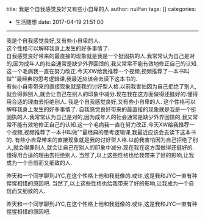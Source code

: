 title: 我是个自我感觉良好又有些小自卑的人
author: nullfan
tags: []
categories:
  - 生活随想
date: 2017-04-19 21:51:00
---
我是个自我感觉良好,又有些小自卑的人.  
这个性格可以解释我身上发生的好多事情了.  
自我感觉良好带来的最直接的现象就是我是一个挺固执的人.我常常认为自己是对的,因为成年人的社会通常是缺少外界回馈的,我又常常不能有效地修正自己的认知.这一个毛病我一直在努力改正.今天XW给我推荐一个视频,视频推荐了一本书叫做""最经典的思考逻辑课,我最近应该会去读下这本书的.  
有些小自卑带来的直接现象就是我的讨好型人格.以前我害怕因为自己拒绝了别人,就会得罪别人,就会让自己在别人的印象中减分.现在我在这方面做得还挺好的.懂得用合适的理由去拒绝别人.  我是个自我感觉良好,又有些小自卑的人.
这个性格可以解释我身上发生的好多事情了.
自我感觉良好带来的最直接的现象就是我是一个挺固执的人.我常常认为自己是对的,因为成年人的社会通常是缺少外界回馈的,我又常常不能有效地修正自己的认知.这一个毛病我一直在努力改正.今天XW给我推荐一个视频,视频推荐了一本书叫做""最经典的思考逻辑课,我最近应该会去读下这本书的.
有些小自卑带来的直接现象就是我的讨好型人格.以前我害怕因为自己拒绝了别人,就会得罪别人,就会让自己在别人的印象中减分.现在我在这方面做得还挺好的.懂得用合适的理由去拒绝别人.
当然了,以上这些性格也给我带来了好的影响,让我成为一个自信而又细致的人.

昨天和一个同学聊到JYC,在这个性格上他和我挺像的.或许,这是我和JYC一直有种惺惺相惜的原因吧.
当然了,以上这些性格也给我带来了好的影响,让我成为一个自信而又细致的人.  

  
昨天和一个同学聊到JYC,在这个性格上他和我挺像的.或许,这是我和JYC一直有种惺惺相惜的原因吧.  
